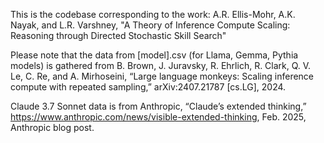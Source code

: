 This is the codebase corresponding to the work: A.R. Ellis-Mohr, A.K. Nayak, and L.R. Varshney, "A Theory of Inference Compute Scaling: Reasoning through Directed Stochastic Skill Search"

Please note that the data from [model].csv (for Llama, Gemma, Pythia models) is gathered from B. Brown, J. Juravsky, R. Ehrlich, R. Clark, Q. V. Le, C. Re, and A. Mirhoseini, “Large language monkeys: Scaling inference compute with repeated
sampling,” arXiv:2407.21787 [cs.LG], 2024.

Claude 3.7 Sonnet data is from Anthropic, “Claude’s extended thinking,” https://www.anthropic.com/news/visible-extended-thinking, Feb. 2025, Anthropic blog post.
